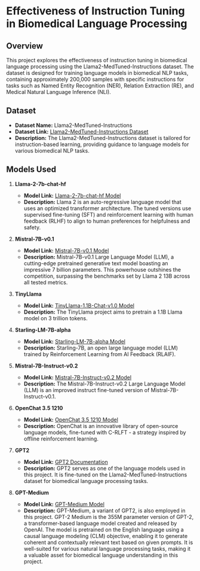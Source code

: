 # Effectiveness of Instruction Tuning in Biomedical Language Processing

## Overview

This project explores the effectiveness of instruction tuning in biomedical language processing using the Llama2-MedTuned-Instructions dataset. The dataset is designed for training language models in biomedical NLP tasks, containing approximately 200,000 samples with specific instructions for tasks such as Named Entity Recognition (NER), Relation Extraction (RE), and Medical Natural Language Inference (NLI).

## Dataset

- **Dataset Name:** Llama2-MedTuned-Instructions
- **Dataset Link:** [Llama2-MedTuned-Instructions Dataset](https://huggingface.co/datasets/nlpie/Llama2-MedTuned-Instructions?row=0)
- **Description:** The Llama2-MedTuned-Instructions dataset is tailored for instruction-based learning, providing guidance to language models for various biomedical NLP tasks.

## Models Used
1. **Llama-2-7b-chat-hf**
   - **Model Link:** [Llama-2-7b-chat-hf Model](https://huggingface.co/meta-llama/Llama-2-7b-chat-hf)
   - **Description:**   Llama 2 is an auto-regressive language model that uses an optimized transformer architecture. The tuned versions use supervised fine-tuning (SFT) and reinforcement learning with human feedback (RLHF) to align to human preferences for helpfulness and safety.

2. **Mistral-7B-v0.1**
   - **Model Link:** [Mistral-7B-v0.1 Model](https://huggingface.co/mistralai/Mistral-7B-v0.1)
   - **Description:**  Mistral-7B-v0.1 Large Language Model (LLM), a cutting-edge pretrained generative text model boasting an impressive 7 billion parameters. This powerhouse outshines the competition, surpassing the benchmarks set by Llama 2 13B across all tested metrics.
     
3. **TinyLlama**
   - **Model Link:** [TinyLlama-1.1B-Chat-v1.0  Model](https://huggingface.co/TinyLlama/TinyLlama-1.1B-Chat-v1.0)
   - **Description:** The TinyLlama project aims to pretrain a 1.1B Llama model on 3 trillion tokens. 

4. **Starling-LM-7B-alpha**
   - **Model Link:** [Starling-LM-7B-alpha Model](https://huggingface.co/berkeley-nest/Starling-LM-7B-alpha)
   - **Description:** Starling-7B, an open large language model (LLM) trained by Reinforcement Learning from AI Feedback (RLAIF). 

5. **Mistral-7B-Instruct-v0.2**
   - **Model Link:** [Mistral-7B-Instruct-v0.2  Model](https://huggingface.co/mistralai/Mistral-7B-Instruct-v0.2)
   - **Description:** The Mistral-7B-Instruct-v0.2 Large Language Model (LLM) is an improved instruct fine-tuned version of Mistral-7B-Instruct-v0.1.
  
6. **OpenChat 3.5 1210**
   - **Model Link:** [OpenChat 3.5 1210  Model](https://huggingface.co/openchat/openchat-3.5-0106)
   - **Description:** OpenChat is an innovative library of open-source language models, fine-tuned with C-RLFT - a strategy inspired by offline reinforcement learning.

7. **GPT2**
   - **Model Link:** [GPT2 Documentation](https://huggingface.co/docs/transformers/model_doc/gpt2)
   - **Description:** GPT2 serves as one of the language models used in this project. It is fine-tuned on the Llama2-MedTuned-Instructions dataset for biomedical language processing tasks.

8. **GPT-Medium**
   - **Model Link:** [GPT-Medium Model](https://huggingface.co/openai-community/gpt2-medium)
   - **Description:** GPT-Medium, a variant of GPT2, is also employed in this project. GPT-2 Medium is the 355M parameter version of GPT-2, a transformer-based language model created and released by OpenAI. The model is pretrained on the English language using a causal language modeling (CLM) objective, enabling it to generate coherent and contextually relevant text based on given prompts. It is well-suited for various natural language processing tasks, making it a valuable asset for biomedical language understanding in this project.
     



